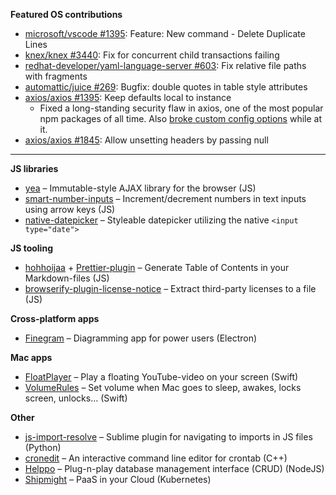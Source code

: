 **Featured OS contributions**

- [microsoft/vscode #1395](https://github.com/microsoft/vscode/pull/119480): Feature: New command - Delete Duplicate Lines
- [knex/knex #3440](https://github.com/knex/knex/pull/3440): Fix for concurrent child transactions failing
- [redhat-developer/yaml-language-server #603](https://github.com/redhat-developer/yaml-language-server/pull/603): Fix relative file paths with fragments
- [automattic/juice #269](https://github.com/Automattic/juice/pull/269): Bugfix: double quotes in table style attributes
- [axios/axios #1395](https://github.com/axios/axios/pull/1395): Keep defaults local to instance
  - Fixed a long-standing security flaw in axios, one of the most popular npm packages of all time. Also [broke custom config options](https://github.com/axios/axios/pull/2207#issuecomment-513168383) while at it.
- [axios/axios #1845](https://github.com/axios/axios/pull/1845): Allow unsetting headers by passing null

---

**JS libraries**

- [yea](https://github.com/codeclown/yea) – Immutable-style AJAX library for the browser (JS)
- [smart-number-inputs](https://github.com/codeclown/smart-number-inputs) – Increment/decrement numbers in text inputs using arrow keys (JS)
- [native-datepicker](https://github.com/codeclown/native-datepicker) – Styleable datepicker utilizing the native `<input type="date">`

**JS tooling**

- [hohhoijaa](https://github.com/codeclown/hohhoijaa) + [Prettier-plugin](https://github.com/codeclown/prettier-plugin-hohhoijaa) – Generate Table of Contents in your Markdown-files (JS)
- [browserify-plugin-license-notice](https://github.com/codeclown/browserify-plugin-license-notice) – Extract third-party licenses to a file (JS)

**Cross-platform apps**

- [Finegram](https://finegram.com) – Diagramming app for power users (Electron)

**Mac apps**

- [FloatPlayer](https://github.com/codeclown/FloatPlayer) – Play a floating YouTube-video on your screen (Swift)
- [VolumeRules](https://github.com/codeclown/VolumeRules) – Set volume when Mac goes to sleep, awakes, locks screen, unlocks… (Swift)

**Other**
- [js-import-resolve](https://github.com/codeclown/js-import-resolve) – Sublime plugin for navigating to imports in JS files (Python)
- [cronedit](https://github.com/codeclown/cronedit) – An interactive command line editor for crontab (C++)
- [Helppo](https://github.com/codeclown/helppo) – Plug-n-play database management interface (CRUD) (NodeJS)
- [Shipmight](https://shipmight.com) – PaaS in your Cloud (Kubernetes)
